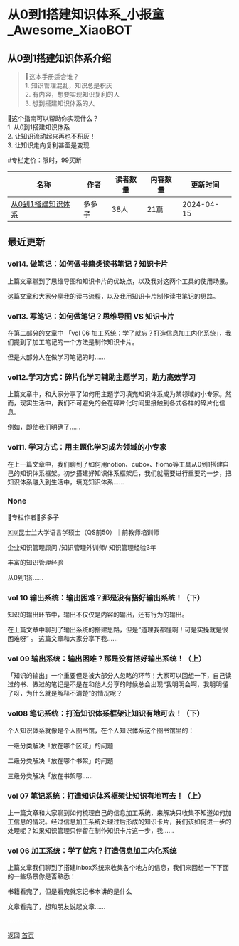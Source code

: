 # 从0到1搭建知识体系_小报童_Awesome_XiaoBOT

## 从0到1搭建知识体系介绍
> 🧭这本手册适合谁？    
1\. 知识管理混乱，知识总是积灰    
2\. 有内容，想要实现知识复利的人    
3\. 想到搭建知识体系的人    
    
    
🌟这个指南可以帮助你实现什么？    
1\. 从0到1搭建知识体系    
2\. 让知识流动起来再也不积灰！    
3\. 让知识走向复利甚至是变现    
    
#专栏定价：限时，99买断  
  


|名称|作者|读者数量|内容数量|更新时间|
|---|---|---|---|---|
|[从0到1搭建知识体系](https://xiaobot.net/p/Notion666?refer=0b133df9-27dc-423b-8101-639049001c13)|多多子|38人|21篇|2024-04-15|

## 最近更新
### vol14. 做笔记：如何做书籍类读书笔记？知识卡片

上篇文章聊到了思维导图和知识卡片的优缺点，以及我对这两个工具的使用场景。

这篇文章和大家分享我的读书流程，以及我用知识卡片制作读书笔记的思路。

### vol13. 写笔记：如何做笔记？思维导图 VS 知识卡片

在第二部分的文章中 「vol 06 加工系统：学了就忘？打造信息加工内化系统」，我们提到了加工笔记的一个方法是制作知识卡片。

但是大部分人在做学习笔记的时......

### vol12.学习方式：碎片化学习辅助主题学习，助力高效学习

上篇文章中，和大家分享了如何用主题学习填充知识体系成为某领域的小专家。然而，现实生活中，我们不可避免的会在碎片化时间里接触到各式各样的碎片化信息。

例如，即使我们明确了......

### vol11. 学习方式：用主题化学习成为领域的小专家

在上一篇文章中，我们聊到了如何用notion、cubox、flomo等工具从0到1搭建自己的知识体系框架。初步搭建好知识体系框架后，我们就需要进行重要的一步，把知识体系融入到生活中，填充知识体系......

### None

📃专栏作者🌷多多子

🇦🇺昆士兰大学语言学硕士（QS前50）｜前教师培训师

企业知识管理顾问 /知识管理外训师/ 知识管理经验3年

丰富的知识管理经验

从0到1搭......

### vol 10 输出系统：输出困难？那是没有搭好输出系统！（下）

知识的输出环节中，输出不仅仅是内容的输出，还有行为的输出。

在上篇文章中聊到了输出系统的搭建思路，但是“道理我都懂啊！可是实操就是很困难呀” 。 这篇文章和大家分享下我......

### vol 09 输出系统：输出困难？那是没有搭好输出系统！（上）

「知识的输出」一个重要但是被大部分人忽略的环节！大家可以回想一下，自己读过的书、做过的笔记是不是在和他人分享的时候总会出现“我明明会啊，我明明懂了呀，为什么就是解释不清楚”的情况呢？

### vol08 笔记系统：打造知识体系框架让知识有地可去！（下）

个人知识体系就像是个人图书馆，在个人知识体系这个图书馆里的：

一级分类解决「放在哪个区域」的问题

二级分类解决「放在哪个书架」的问题

三级分类解决「放在书架哪......

### vol 07 笔记系统：打造知识体系框架让知识有地可去！（上）

上一篇文章和大家聊到如何梳理自己的信息加工系统，来解决只收集不知道如何加工信息的情况。经过信息加工系统处理过后形成的知识卡片，我们该如何进一步的处理呢？如果知识管理只停留在制作知识卡片这一步，我......

### vol 06 加工系统：学了就忘？打造信息加工内化系统

上篇文章我们聊到了搭建inbox系统来收集各个地方的信息，我们来回想一下下面的一些场景你是否熟悉：

书籍看完了，但是看完就忘记书本讲的是什么

文章看完了，想和朋友说起文章......


<a href="https://github.com/Reno9527/awesome-xiaobot" style="color: white; text-decoration: none;">awesome-xiaobot</a>

返回 [首页](../README.md)

